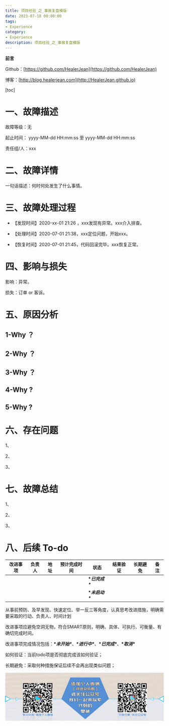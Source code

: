 ```yaml
---
title: 项目经验_之_事故复盘模版
date: 2023-07-18 00:00:00
tags: 
- Experience
category: 
- Experience
description: 项目经验_之_事故复盘模版
---
```


**前言**     

 Github：[https://github.com/HealerJean](https://github.com/HealerJean)         

 博客：[http://blog.healerjean.com](http://HealerJean.github.io)          

[toc]

# **一、故障描述**

故障等级：无

起止时间： yyyy-MM-dd HH:mm:ss 至 yyyy-MM-dd HH:mm:ss

责任组/人：xxx

# **二、故障详情**

一句话描述：何时何处发生了什么事情。





# 三、故障处理过程

- 【发现时间】2020-xx-01 21:26 ，xxx发现有异常。xxx介入排查。

  

- 【处理时间】2020-07-01 21:38，xxx定位问题，开始xxx。

  

- 【恢复时间】2020-07-01 21:45，代码回滚完毕。xxx恢复正常。

  

  

# 四、影响与损失

影响：异常。

损失：订单 or 客诉。

# 五、原因分析

## 1-Why ？



## **2-Why ？**



## **3-Why ？**



## **4-Why ?**



## **5-Why ?**

# 六、存在问题

1、

2、

3、

# 七、故障总结

1、

2、

3、

# 八、后续 To-do

| 改进事项 | 负责人 | 地址 | 预计完成时间 | 状态             | 结果验证 | 长期避免 | 备注 |
| -------- | ------ | ---- | ------------ | ---------------- | -------- | -------- | ---- |
|          |        |      |              | **\**已完成\**** |          |          |      |
|          |        |      |              | **\**未启动\**** |          |          |      |



从事前预防、及早发现、快速定位、举一反三等角度，认真思考改进措施，明确需要采取的行动、负责人、时间计划

改进事项应避免空洞无物，符合SMART原则，明确、具体、可执行、可衡量、有确切完成时间。

改进事项完成情况包括：**\**未开始\****、**\**进行中\****、**\**已完成\****、**\**取消\****

如何验证：当前todo项是否彻底完成该如何验证；

长期避免：采取何种措施保证后续不会再出现类似问题；











![ContactAuthor](https://raw.githubusercontent.com/HealerJean/HealerJean.github.io/master/assets/img/artical_bottom.jpg)



<!-- Gitalk 评论 start  -->

<link rel="stylesheet" href="https://unpkg.com/gitalk/dist/gitalk.css">

<script src="https://unpkg.com/gitalk@latest/dist/gitalk.min.js"></script> 
<div id="gitalk-container"></div>    
 <script type="text/javascript">
    var gitalk = new Gitalk({
		clientID: `1d164cd85549874d0e3a`,
		clientSecret: `527c3d223d1e6608953e835b547061037d140355`,
		repo: `HealerJean.github.io`,
		owner: 'HealerJean',
		admin: ['HealerJean'],
		id: 'AAAAAAAAAAAAAAAAAA',
    });
    gitalk.render('gitalk-container');
</script> 




<!-- Gitalk end -->










